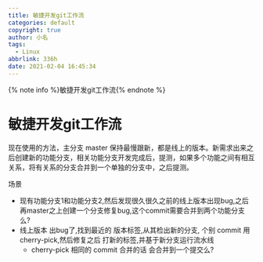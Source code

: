 ```yaml
---
title: 敏捷开发git工作流
categories: default
copyright: true
author: 小名
tags:
  - Linux
abbrlink: 336h
date: 2021-02-04 16:45:34
---
```

{% note info %}敏捷开发git工作流{% endnote %}
<!-- more -->


# 敏捷开发git工作流

  现在使用的方法，主分支 master 保持最慢跟新，都是线上的版本。新需求出来之后创建新的功能分支，相关功能分支开发完成后，提测，如果多个功能之间有相互关系，将有关系的分支合并到一个单独的分支中，之后提测。

场景

- 现有功能分支1和功能分支2,然后发现很久很久之前的线上版本出现bug,之后再master之上创建一个分支修复bug,这个commit需要合并到两个功能分支么?
- 线上版本 出bug了,找到最近的 版本标签,从其检出新的分支, 个别 commit 用 cherry-pick,然后修复之后 打新的标签,并基于新分支运行流水线
  - cherry-pick 相同的 commit 合并的话 会合并到一个提交么?